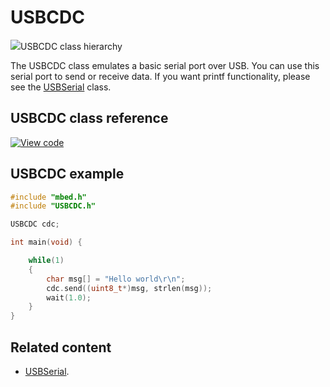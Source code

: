 # USBCDC

<span class="images">![](https://os.mbed.com/docs/mbed-os/v5.13/mbed-os-api-doxy/class_u_s_b_c_d_c.png)<span>USBCDC class hierarchy</span></span>

The USBCDC class emulates a basic serial port over USB. You can use this serial port to send or receive data. If you want printf functionality, please see the [USBSerial](../apis/usbserial.html) class.

## USBCDC class reference

[![View code](https://www.mbed.com/embed/?type=library)](https://os.mbed.com/docs/mbed-os/v5.13/mbed-os-api-doxy/class_u_s_b_c_d_c.html)

## USBCDC example

```C++ TODO
#include "mbed.h"
#include "USBCDC.h"

USBCDC cdc;

int main(void) {

    while(1)
    {
        char msg[] = "Hello world\r\n";
        cdc.send((uint8_t*)msg, strlen(msg));
        wait(1.0);
    }
}
```

## Related content

- [USBSerial](../apis/usbserial.html).
